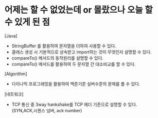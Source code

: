 # 어제는 할 수 없었는데 or 몰랐으나 오늘 할 수 있게 된 점

[Java]
- StringBuffer 를 활용하여 문자열을 더하여 사용할 수 있다.
- 클래스 생성 시 기본적으로 상속받고 import하는 것이 무엇인지 설명할 수 있다.
- compareTo() 메서드의 동작원리를 설명할 수 있다.
- compareTo() 메서드를 활용하여 두 문자열 간 대소비교를 할 수 있다.

[Algorithm]
- 다이나믹 프로그래밍을 활용하여 백준기준 실버수준의 문제를 풀 수 있다.

[네트워크]
- TCP 통신 중 3way hankshake를 TCP 헤더 기준으로 설명할 수 있다. (SYN,ACK,시퀀스 넘버, ack number)
